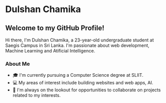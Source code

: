 # Dulshan Chamika


## Welcome to my GitHub Profile!

Hi there, I'm Dulshan Chamika, a 23-year-old undergraduate student at Saegis Campus in Sri Lanka. I'm passionate about web development, Machine Learning and Atificial Intelligence.

### About Me

- 🎓 I'm currently pursuing a Computer Science degree at SLIIT.
- 💻 My areas of interest include building websites and web apps, AI.
- 🤝 I'm always on the lookout for opportunities to collaborate on projects related to my interests.

